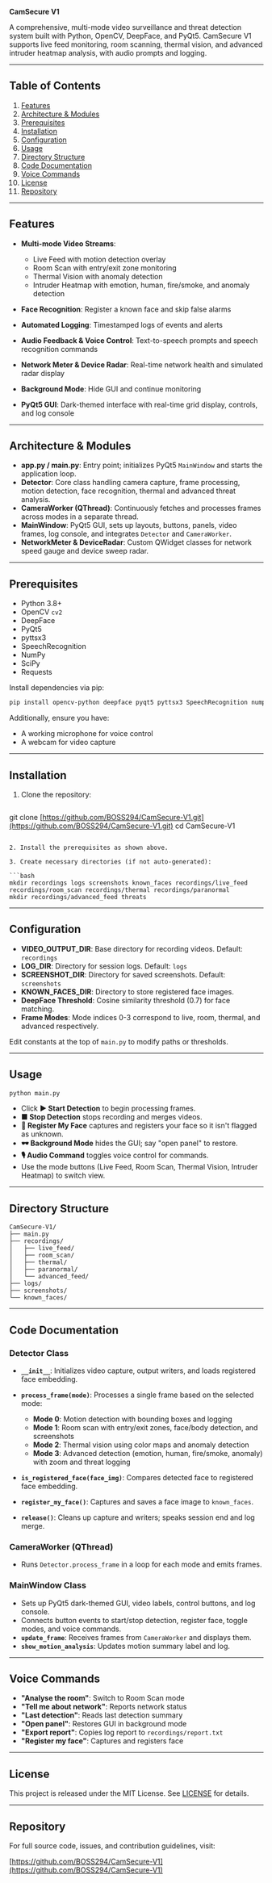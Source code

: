 **CamSecure V1**

A comprehensive, multi-mode video surveillance and threat detection system built with Python, OpenCV, DeepFace, and PyQt5. CamSecure V1 supports live feed monitoring, room scanning, thermal vision, and advanced intruder heatmap analysis, with audio prompts and logging.

---

## Table of Contents

1. [Features](#features)
2. [Architecture & Modules](#architecture--modules)
3. [Prerequisites](#prerequisites)
4. [Installation](#installation)
5. [Configuration](#configuration)
6. [Usage](#usage)
7. [Directory Structure](#directory-structure)
8. [Code Documentation](#code-documentation)
9. [Voice Commands](#voice-commands)
10. [License](#license)
11. [Repository](#repository)

---

## Features

* **Multi-mode Video Streams**:

  * Live Feed with motion detection overlay
  * Room Scan with entry/exit zone monitoring
  * Thermal Vision with anomaly detection
  * Intruder Heatmap with emotion, human, fire/smoke, and anomaly detection
* **Face Recognition**: Register a known face and skip false alarms
* **Automated Logging**: Timestamped logs of events and alerts
* **Audio Feedback & Voice Control**: Text-to-speech prompts and speech recognition commands
* **Network Meter & Device Radar**: Real-time network health and simulated radar display
* **Background Mode**: Hide GUI and continue monitoring
* **PyQt5 GUI**: Dark-themed interface with real-time grid display, controls, and log console

---

## Architecture & Modules

* **app.py / main.py**: Entry point; initializes PyQt5 `MainWindow` and starts the application loop.
* **Detector**: Core class handling camera capture, frame processing, motion detection, face recognition, thermal and advanced threat analysis.
* **CameraWorker (QThread)**: Continuously fetches and processes frames across modes in a separate thread.
* **MainWindow**: PyQt5 GUI, sets up layouts, buttons, panels, video frames, log console, and integrates `Detector` and `CameraWorker`.
* **NetworkMeter & DeviceRadar**: Custom QWidget classes for network speed gauge and device sweep radar.

---

## Prerequisites

* Python 3.8+
* OpenCV `cv2`
* DeepFace
* PyQt5
* pyttsx3
* SpeechRecognition
* NumPy
* SciPy
* Requests

Install dependencies via pip:

```bash
pip install opencv-python deepface pyqt5 pyttsx3 SpeechRecognition numpy scipy requests
```

Additionally, ensure you have:

* A working microphone for voice control
* A webcam for video capture

---

## Installation

1. Clone the repository:

   ```bash
   ```

git clone [https://github.com/BOSS294/CamSecure-V1.git](https://github.com/BOSS294/CamSecure-V1.git)
cd CamSecure-V1

````

2. Install the prerequisites as shown above.

3. Create necessary directories (if not auto-generated):

```bash
mkdir recordings logs screenshots known_faces recordings/live_feed recordings/room_scan recordings/thermal recordings/paranormal
mkdir recordings/advanced_feed threats
````

---

## Configuration

* **VIDEO\_OUTPUT\_DIR**: Base directory for recording videos. Default: `recordings`
* **LOG\_DIR**: Directory for session logs. Default: `logs`
* **SCREENSHOT\_DIR**: Directory for saved screenshots. Default: `screenshots`
* **KNOWN\_FACES\_DIR**: Directory to store registered face images.
* **DeepFace Threshold**: Cosine similarity threshold (0.7) for face matching.
* **Frame Modes**: Mode indices 0-3 correspond to live, room, thermal, and advanced respectively.

Edit constants at the top of `main.py` to modify paths or thresholds.

---

## Usage

```bash
python main.py
```

* Click **▶ Start Detection** to begin processing frames.
* **■ Stop Detection** stops recording and merges videos.
* **🧑 Register My Face** captures and registers your face so it isn't flagged as unknown.
* **🕶 Background Mode** hides the GUI; say "open panel" to restore.
* **🎙 Audio Command** toggles voice control for commands.
* Use the mode buttons (Live Feed, Room Scan, Thermal Vision, Intruder Heatmap) to switch view.

---

## Directory Structure

```
CamSecure-V1/
├── main.py
├── recordings/
│   ├── live_feed/
│   ├── room_scan/
│   ├── thermal/
│   ├── paranormal/
│   └── advanced_feed/
├── logs/
├── screenshots/
└── known_faces/
```

---

## Code Documentation

### Detector Class

* **`__init__`**: Initializes video capture, output writers, and loads registered face embedding.
* **`process_frame(mode)`**: Processes a single frame based on the selected mode:

  * **Mode 0**: Motion detection with bounding boxes and logging
  * **Mode 1**: Room scan with entry/exit zones, face/body detection, and screenshots
  * **Mode 2**: Thermal vision using color maps and anomaly detection
  * **Mode 3**: Advanced detection (emotion, human, fire/smoke, anomaly) with zoom and threat logging
* **`is_registered_face(face_img)`**: Compares detected face to registered face embedding.
* **`register_my_face()`**: Captures and saves a face image to `known_faces`.
* **`release()`**: Cleans up capture and writers; speaks session end and log merge.

### CameraWorker (QThread)

* Runs `Detector.process_frame` in a loop for each mode and emits frames.

### MainWindow Class

* Sets up PyQt5 dark-themed GUI, video labels, control buttons, and log console.
* Connects button events to start/stop detection, register face, toggle modes, and voice commands.
* **`update_frame`**: Receives frames from `CameraWorker` and displays them.
* **`show_motion_analysis`**: Updates motion summary label and log.

---

## Voice Commands

* **"Analyse the room"**: Switch to Room Scan mode
* **"Tell me about network"**: Reports network status
* **"Last detection"**: Reads last detection summary
* **"Open panel"**: Restores GUI in background mode
* **"Export report"**: Copies log report to `recordings/report.txt`
* **"Register my face"**: Captures and registers face

---

## License

This project is released under the MIT License. See [LICENSE](LICENSE) for details.

---

## Repository

For full source code, issues, and contribution guidelines, visit:

[https://github.com/BOSS294/CamSecure-V1](https://github.com/BOSS294/CamSecure-V1)
